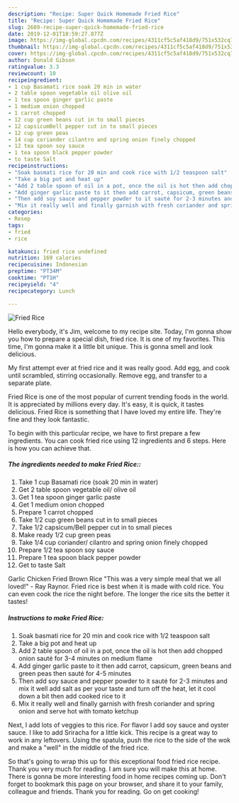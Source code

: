 ```yaml
---
description: "Recipe: Super Quick Homemade Fried Rice"
title: "Recipe: Super Quick Homemade Fried Rice"
slug: 2689-recipe-super-quick-homemade-fried-rice
date: 2019-12-01T18:59:27.877Z
image: https://img-global.cpcdn.com/recipes/4311cf5c5af418d9/751x532cq70/fried-rice-recipe-main-photo.jpg
thumbnail: https://img-global.cpcdn.com/recipes/4311cf5c5af418d9/751x532cq70/fried-rice-recipe-main-photo.jpg
cover: https://img-global.cpcdn.com/recipes/4311cf5c5af418d9/751x532cq70/fried-rice-recipe-main-photo.jpg
author: Donald Gibson
ratingvalue: 3.3
reviewcount: 10
recipeingredient:
- 1 cup Basamati rice soak 20 min in water
- 2 table spoon vegetable oil olive oil
- 1 tea spoon ginger garlic paste
- 1 medium onion chopped
- 1 carrot chopped
- 12 cup green beans cut in to small pieces
- 12 capsicumBell pepper cut in to small pieces
- 12 cup green peas
- 14 cup coriander cilantro and spring onion finely chopped
- 12 tea spoon soy sauce
- 1 tea spoon black pepper powder
- to taste Salt
recipeinstructions:
- "Soak basmati rice for 20 min and cook rice with 1/2 teaspoon salt"
- "Take a big pot and heat up"
- "Add 2 table spoon of oil in a pot, once the oil is hot then add chopped onion sauté for 3-4 minutes on medium flame"
- "Add ginger garlic paste to it then add carrot, capsicum, green beans and green peas then sauté for 4-5 minutes"
- "Then add soy sauce and pepper powder to it sauté for 2-3 minutes and mix it well add salt as per your taste and turn off the heat, let it cool down a bit then add cooked rice to it"
- "Mix it really well and finally garnish with fresh coriander and spring onion and serve hot with tomato ketchup"
categories:
- Resep
tags:
- fried
- rice

katakunci: fried rice undefined
nutrition: 169 calories
recipecuisine: Indonesian
preptime: "PT34M"
cooktime: "PT1H"
recipeyield: "4"
recipecategory: Lunch

---
```



![Fried Rice](https://img-global.cpcdn.com/recipes/4311cf5c5af418d9/751x532cq70/fried-rice-recipe-main-photo.jpg)

Hello everybody, it's Jim, welcome to my recipe site. Today, I'm gonna show you how to prepare a special dish, fried rice. It is one of my favorites. This time, I'm gonna make it a little bit unique. This is gonna smell and look delicious.

My first attempt ever at fried rice and it was really good. Add egg, and cook until scrambled, stirring occasionally. Remove egg, and transfer to a separate plate.

Fried Rice is one of the most popular of current trending foods in the world. It is appreciated by millions every day. It's easy, it is quick, it tastes delicious. Fried Rice is something that I have loved my entire life. They're fine and they look fantastic.


To begin with this particular recipe, we have to first prepare a few ingredients. You can cook fried rice using 12 ingredients and 6 steps. Here is how you can achieve that.

##### The ingredients needed to make Fried Rice::

1. Take 1 cup Basamati rice (soak 20 min in water)
1. Get 2 table spoon vegetable oil/ olive oil
1. Get 1 tea spoon ginger garlic paste
1. Get 1 medium onion chopped
1. Prepare 1 carrot chopped
1. Take 1/2 cup green beans cut in to small pieces
1. Take 1/2 capsicum/Bell pepper cut in to small pieces
1. Make ready 1/2 cup green peas
1. Take 1/4 cup coriander/ cilantro and spring onion finely chopped
1. Prepare 1/2 tea spoon soy sauce
1. Prepare 1 tea spoon black pepper powder
1. Get to taste Salt


Garlic Chicken Fried Brown Rice &#34;This was a very simple meal that we all loved!&#34; - Ray Raynor. Fried rice is best when it is made with cold rice. You can even cook the rice the night before. The longer the rice sits the better it tastes! 

##### Instructions to make Fried Rice:

1. Soak basmati rice for 20 min and cook rice with 1/2 teaspoon salt
1. Take a big pot and heat up
1. Add 2 table spoon of oil in a pot, once the oil is hot then add chopped onion sauté for 3-4 minutes on medium flame
1. Add ginger garlic paste to it then add carrot, capsicum, green beans and green peas then sauté for 4-5 minutes
1. Then add soy sauce and pepper powder to it sauté for 2-3 minutes and mix it well add salt as per your taste and turn off the heat, let it cool down a bit then add cooked rice to it
1. Mix it really well and finally garnish with fresh coriander and spring onion and serve hot with tomato ketchup


Next, I add lots of veggies to this rice. For flavor I add soy sauce and oyster sauce. I like to add Sriracha for a little kick. This recipe is a great way to work in any leftovers. Using the spatula, push the rice to the side of the wok and make a &#34;well&#34; in the middle of the fried rice. 

So that's going to wrap this up for this exceptional food fried rice recipe. Thank you very much for reading. I am sure you will make this at home. There is gonna be more interesting food in home recipes coming up. Don't forget to bookmark this page on your browser, and share it to your family, colleague and friends. Thank you for reading. Go on get cooking!
